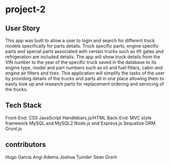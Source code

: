 # project-2

## User Story 

This app was built to allow a user to login and search for different truck models specifically for parts details. Truck specific parts, engine specific parts and special parts associated with certain trucks such as lift gates and refrigeration are included details. The app will show truck details from the VIN number to the year of the specific truck saved in the database to its engine type, model and part numbers such as oil and fuel filters, cabin and engine air filters and tires. This application will simplify the tasks of the user by providing details of the trucks and parts all in one place allowing them to easily look up and research parts for replacement ordering and servicing of the trucks.

## Tech Stack 
 Front-End:
  CSS
  JavaScript
  Handlebars.js/HTML
 Back-End:
  MVC style framework
  MySQL and MySQL2
  Node.js and Express.js
  Sequelize ORM
  Grunt.js



## contributors 
 Hugo Garcia 
 Angi Adema 
 Joshua Tuinder 
 Sean Grant 
   
